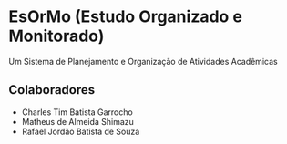 # EsOrMo (Estudo Organizado e Monitorado)
Um Sistema de Planejamento e Organização de Atividades Acadêmicas

## Colaboradores
* Charles Tim Batista Garrocho
* Matheus de Almeida Shimazu
* Rafael Jordão Batista de Souza
